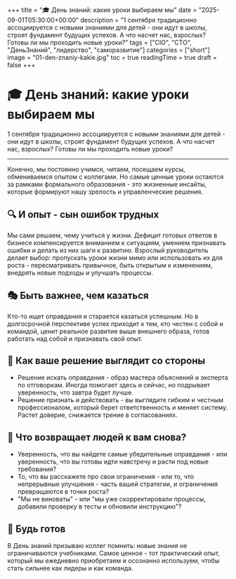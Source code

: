 +++
title = "🎓 День знаний: какие уроки выбираем мы"
date = "2025-09-01T05:30:00+00:00"
description = "1 сентября традиционно ассоциируется с новыми знаниями для детей - они идут в школы, строят фундамент будущих успехов. А что насчет нас, взрослых? Готовы ли мы проходить новые уроки?"
tags = ["CIO", "CTO", "ДеньЗнаний", "лидерство", "саморазвитие"]
categories = ["short"]
image = "01-den-znaniy-kakie.jpg"
toc = true
readingTime = true
draft = false
+++

# 🎓 День знаний: какие уроки выбираем мы  
  
1 сентября традиционно ассоциируется с новыми знаниями для детей - они идут в школы, строят фундамент будущих успехов. А что насчет нас, взрослых? Готовы ли мы проходить новые уроки?  
  
---  
  
Конечно, мы постоянно учимся, читаем, посещаем курсы, обмениваемся опытом с коллегами. Но самые ценные уроки остаются за рамками формального образования - это жизненные инсайты, которые формируют нашу зрелость и управленческие решения.  
  
## 🔍 И опыт - сын ошибок трудных  
Мы сами решаем, чему учиться у жизни. Дефицит готовых ответов в бизнесе компенсируется вниманием к ситуациям, умением признавать ошибки и делать из них шаги к развитию. Взрослый руководитель делает выбор: пропускать уроки жизни мимо или использовать их для роста - пересматривать привычное, быть открытым к изменениям, внедрять новые подходы и улучшать процессы.  
  
## 🎭 Быть важнее, чем казаться  
Кто-то ищет оправдания и старается казаться успешным. Но в долгосрочной перспективе успех приходит к тем, кто честен с собой и командой, ценит реальное развитие выше внешнего образа, готов работать над собой и признавать свой опыт.  
  
## 👀 Как ваше решение выглядит со стороны  
* Решение искать оправдания - образ мастера объяснений и эксперта по отговоркам. Иногда помогает здесь и сейчас, но подрывает уверенность, что завтра будет лучше.  
* Решение признать и действовать - вы выглядите гибким и честным профессионалом, который берет ответственность и меняет систему. Растет доверие, снижается трение в согласованиях.  
  
## 🤝 Что возвращает людей к вам снова?  
* Уверенность, что вы найдете самые убедительные оправдания - или уверенность, что вы готовы идти навстречу и расти под новые требования?  
* То, что вы расскажете про свои ограничения - или то, что непрерывные улучшения - часть вашей стратегии, и ограничения превращаются в точки роста?  
* "Мы не виноваты" - или "мы уже скорректировали процессы, добавили проверку в тесты и обновили инструкцию"?  
  
## 📣 Будь готов  
В День знаний призываю коллег помнить: новые знания не ограничиваются учебниками. Самое ценное - тот практический опыт, который мы ежедневно приобретаем и осознанно используем, чтобы стать сильнее как лидеры и как команда.  
